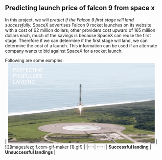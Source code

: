 ## Predicting launch price of falcon 9 from space x
In this project, we will *predict if the Falcon 9 first stage will land successfully.* SpaceX advertises Falcon 9 rocket launches on its website with a cost of 62 million dollars; other providers cost upward of 165 million dollars each, much of the savings is because SpaceX can reuse the first stage. Therefore if we can determine if the first stage will land, we can determine the cost of a launch. This information can be used if an alternate company wants to bid against SpaceX for a rocket launch. 

Following are some exmples:  
| ![](images/landing_1.gif) | ![](images/ezgif.com-gif-maker (1).gif) |
|:--:| :--:|
| **Successful landing** | **Unsuccessful landings** |
 
